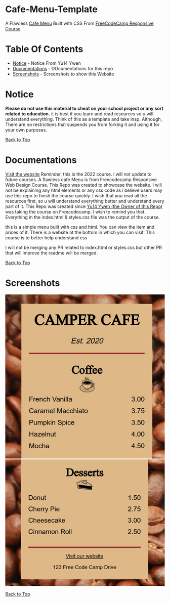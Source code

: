 # Cafe-Menu-Template

A Flawless [Cafe Menu](https://www.freecodecamp.org/learn/2022/responsive-web-design/#learn-basic-css-by-building-a-cafe-menu) Built with CSS From [FreeCodeCamp Responsive Course](https://www.freecodecamp.org/learn/2022/responsive-web-design/#learn-basic-css-by-building-a-cafe-menu)

# Table Of Contents

* [Notice](#notice) - Notice From Yu14 Ywen
* [Documentations](#documentations) - DOcumentations for this repo
* [Screenshots](#screenshots) - Screenshots to show this Website

# Notice

**Please do not use this material to cheat on your school project or any sort related to education.** it is best if you learn and read resources so u will understand everything. Think of this as a template and take insp. Although, There are no restrictions that suspends you from forking it and using it for your own purposes.

[Back to Top](#table-of-contents)

# Documentations

[Visit the website](https://yu14y.github.io/Cafe-Menu-Template/)
Reminder, this is the 2022 course. i will not update to future courses. A flawless cafe Menu is from Freecodecamp Responsive Web Design Course. This Repo was created to showcase the website. I will not be explaining any html elements or any css code as i believe users may use this repo to finish the course quickly. I wish that you read all the resources first, so u will understand everything better and understand every part of it. This Repo was created since [Yu14 Ywen (the Owner of this Repo)](https://github.com/Yu14Y) was taking the course on Freecodecamp. I wish to remind you that. Everything in the index.html & styles.css file was the output of the course.

this is a simple menu built with css and html. You can view the item and prices of it. There is a website at the bottom in which you can visit. This course is to better help understand css

I will not be merging any PR related to index.html or styles.css but other PR that will improve the readme will be merged.


[Back to Top](#table-of-contents)

# Screenshots


![Part 1 ](part1.png)
![Part 2](image.png)

[Back to Top](#table-of-contents)